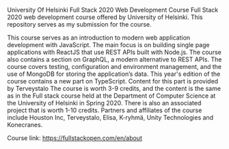 University Of Helsinki Full Stack 2020 Web Development Course
Full Stack 2020 web development course offered by University of Helsinki. This repository serves as my submission for the course.

This course serves as an introduction to modern web application development with JavaScript. The main focus is on building single page applications with ReactJS that use REST APIs built with Node.js. The course also contains a section on GraphQL, a modern alternative to REST APIs. The course covers testing, configuration and environment management, and the use of MongoDB for storing the application’s data. This year's edition of the course contains a new part on TypeScript. Content for this part is provided by Terveystalo The course is worth 3-9 credits, and the content is the same as in the Full stack course held at the Department of Computer Science at the University of Helsinki in Spring 2020. There is also an associated project that is worth 1-10 credits. Partners and affiliates of the course include Houston Inc, Terveystalo, Elisa, K-ryhmä, Unity Technologies and Konecranes.

Course link: https://fullstackopen.com/en/about
